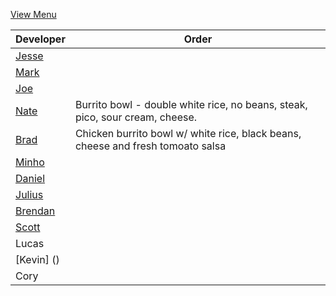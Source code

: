 
[View Menu](https://www.chipotle.com/freedelivery)


Developer     | Order
--------------|---------------------
[Jesse](https://github.com/jessecurry)              | 
[Mark](http://github.com/mark-smithtb)              | 
[Joe](https://github.com/Montchat)                  | 
[Nate](https://github.com/thunemn)                  | Burrito bowl - double white rice, no beans, steak, pico, sour cream, cheese.
[Brad](https://github.com/bself)                    | Chicken burrito bowl w/ white rice, black beans, cheese and fresh tomoato salsa
[Minho](https://github.com/minhochoi)               | 
[Daniel](https://github.come/dtartaglia)            | 
[Julius](https://github.com/jbzozowski)             | 
[Brendan](https://github.com/brendanxmac)           | 
[Scott](https://github.com/Scotty813)               | 
Lucas                                               | 
[Kevin] ()                                          | 
Cory                                                | 
